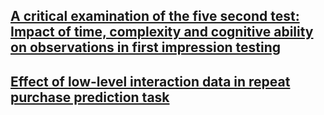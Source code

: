 ## [A critical examination of the five second test: Impact of time, complexity and cognitive ability on observations in first impression testing](https://github.com/5stestresearch/five-second-test-first-impression-testing) 

## [Effect of low-level interaction data in repeat purchase prediction task](https://github.com/prceresearch/interaction-data-repeat-purchase-prediction) 
